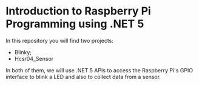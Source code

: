 # Introduction to Raspberry Pi Programming using .NET 5

In this repository you will find two projects:
- Blinky;
- Hcsr04_Sensor

In both of them, we will use .NET 5 APIs to access the Raspberry Pi's GPIO interface to blink a LED and also to collect data from a sensor.
